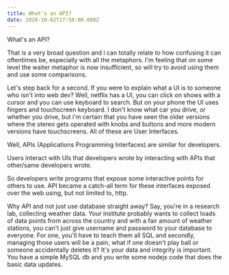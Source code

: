 ```yaml
---
title: What's an API?
date: 2020-10-02T17:50:00.000Z
---
```


What's an API?
<!-- more -->

That is a very broad question and i can totally relate to how confusing it can oftentimes be, especially with all the metaphors. I'm feeling that on some level the waiter metaphor is now insufficient, so will try to avoid using them and use some comparisons.

Let's step back for a second. If you were to explain what a UI is to someone who isn't into web dev? Well, netflix has a UI, you can click on shows with a cursor and you can use keyboard to search. But on your phone the UI uses fingers and touchscreen keyboard. I don't know what car you drive, or whether you drive, but i'm certain that you have seen the older versions where the stereo gets operated with knobs and buttons and more modern versions have touchscreens. All of these are User Interfaces.

Well, APIs (Applications Programming Interfaces) are similar for developers.

Users interact with UIs that developers wrote by interacting with APIs that other/same developers wrote.

So developers write programs that expose some interactive points for others to use. API became a catch-all term for these interfaces exposed over the web using, but not limited to, http.

Why API and not just use database straight away? Say, you're in a research lab, collecting weather data. Your institute probably wants to collect loads of data points from across the country and with a fair amount of weather stations, you can't just give username and password to your database to everyone. For one, you'll have to teach them all SQL and secondly, managing those users will be a pain, what if one doesn't play ball or someone accidentally deletes it? It's your data and integrity is important. You have a simple MySQL db and you write some nodejs code that does the basic data updates.
